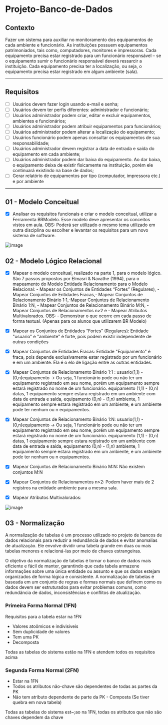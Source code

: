# Projeto-Banco-de-Dados

## Contexto
Fazer um sistema para auxiliar no monitoramento dos equipamentos de cada ambiente e funcionário. As
instituições possuem equipamentos patrimoniados, tais como, computadores, monitores e impressoras. Cada
equipamento precisa estar registrado para um funcionário responsável – se o equipamento sumir o funcionário
responsável deverá ressarcir a instituição. Cada equipamento precisa ter a localização, ou seja, o equipamento
precisa estar registrado em algum ambiente (sala).

---

## Requisitos

- [ ] Usuários devem fazer login usando e-mail e senha;
- [ ] Usuários devem ter perfis diferentes: administrador e funcionário;
- [ ] Usuários administrador podem criar, editar e excluir equipamentos, ambientes e funcionários;
- [ ] Usuários administrador podem atribuir equipamentos para funcionários;
- [ ] Usuários administrador podem alterar a localização do equipamento;
- [ ] Usuários funcionário podem apenas consultar os equipamentos de sua responsabilidade;
- [ ] Usuários administrador devem registrar a data de entrada e saída do equipamento em cada ambiente;
- [ ] Usuários administrador podem dar baixa do equipamento. Ao dar baixa, o equipamento deixa de existir fisicamente na instituição, porém ele continuará existindo na base de dados;
- [ ] Gerar relatório de equipamentos por tipo (computador, impressora etc.) e por ambiente

---

## 01 - Modelo Conceitual
- [x] Analisar os requisitos funcionais e criar o modelo conceitual, utilizar a Ferramenta BRModelo. Esse modelo deve apresentar os conceitos vistos em aula.
OBS: Poderá ser utilizado o mesmo tema utilizado em outra disciplina ou escolher e levantar os requisitos para um novo sistema de software.

![image](https://user-images.githubusercontent.com/102003274/235305634-e8e3cc98-387c-4723-ab33-fcff5a3b46a6.png)


## 02 - Modelo Lógico Relacional
- [x] Mapear o modelo conceitual, realizado na parte 1, para o modelo lógico. São 7 passos propostos por Elmasri & Navathe (1994), para o mapeamento do Modelo Entidade Relacionamento para o Modelo Relacional: - Mapear os Conjuntos de Entidades “Fortes” (Regulares), - Mapear Conjuntos de Entidades Fracas,- Mapear Conjuntos de Relacionamento Binário 1:1,-Mapear Conjuntos de Relacionamento Binário 1:N, - Mapear Conjuntos de Relacionamento Binário M:N, -Mapear Conjuntos de Relacionamentos n>2 e - Mapear Atributos Multivalorados.
OBS: - Demonstrar o que ocorre em cada passo de forma textual. (Apenas para os alunos que utilizarem BR Modelo)

- [x]  Mapear os Conjuntos de Entidades “Fortes” (Regulares): Entidade "usuario" e "ambiente" é forte, pois podem existir independente de outras condições
- [x]  Mapear Conjuntos de Entidades Fracas: Entidade "Equipamento" é fraca, pois depende exclusivamente estar registrado por um funcionário e em um ambiente. Ela é o elo de ligação entre as outras entidades.
- [x]  Mapear Conjuntos de Relacionamento Binário 1:1 : usuario(1,1) - (0,n)equipamento -> Ou seja, 1 funcionário pode ou não ter um equipamento registrado em seu nome, porém um equipamento sempre estará registrado no nome de um funcionário. equipamento (1,1) - (0,n) datas, 1 equipamento sempre estara registrado em um ambiente com data de entrada e saida, equipamento (0,n) - (1,n) ambiente, 1 equipamento sempre estara registrado em um ambiente, e um ambiente pode ter nenhum ou n equipamentos.
- [x]  Mapear Conjuntos de Relacionamento Binário 1:N: usuario(1,1) - (0,n)equipamento -> Ou seja, 1 funcionário pode ou não ter um equipamento registrado em seu nome, porém um equipamento sempre estará registrado no nome de um funcionário. equipamento (1,1) - (0,n) datas, 1 equipamento sempre estara registrado em um ambiente com data de entrada e saida, equipamento (0,n) - (1,n) ambiente, 1 equipamento sempre estara registrado em um ambiente, e um ambiente pode ter nenhum ou n equipamentos.
- [x]   Mapear Conjuntos de Relacionamento Binário M:N: Não existem conjuntos M:N
- [x]  Mapear Conjuntos de Relacionamentos n>2: Podem haver mais de 2 registros na entidade ambiente para a mesma sala.
- [x]  Mapear Atributos Multivalorados: 

![image](https://user-images.githubusercontent.com/102003274/235305578-cd5767b3-5925-49ae-bed3-a9c22a44957a.png)


## 03 - Normalização

A normalização de tabelas é um processo utilizado no projeto de bancos de dados relacionais para reduzir a redundância de dados e evitar anomalias de atualização. Ele envolve dividir uma tabela grande em duas ou mais tabelas menores e relacioná-las por meio de chaves estrangeiras.

O objetivo da normalização de tabelas é tornar o banco de dados mais eficiente e fácil de manter, garantindo que cada tabela armazene informações sobre uma única entidade ou assunto e que os dados estejam organizados de forma lógica e consistente. A normalização de tabelas é baseada em um conjunto de regras e formas normais que definem como os dados devem ser estruturados para evitar problemas comuns, como redundância de dados, inconsistências e conflitos de atualização.

### Primeira Forma Normal (1FN)

Requisitos para a tabela estar na 1FN
* Valores atoômicos e indivisiveis
* Sem duplicidade de valores
* Tem uma PK
* Decomposta

Todas as tabelas do sistema estão na 1FN e atendem todos os requisitos acima

### Segunda Forma Normal (2FN)

* Estar na 1FN
* Todos os atributos não-chave são dependentes de todas as partes da PK
* Não tem atributo dependente de parte da PK - Composta (Se tiver quebra em nova tabela)

Todas as tabelas do sistema est~;ao na 1FN, todas os atributos que não são chaves dependem da chave
